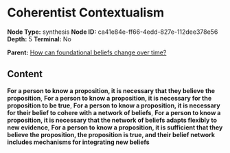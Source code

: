 # Coherentist Contextualism

**Node Type:** synthesis
**Node ID:** ca41e84e-ff66-4edd-827e-112dee378e56
**Depth:** 5
**Terminal:** No

**Parent:** [How can foundational beliefs change over time?](how-can-foundational-beliefs-change-over-time-antithesis-562e7383-7d32-485e-b1b9-e2e7dd125e8e.md)

## Content

**For a person to know a proposition, it is necessary that they believe the proposition**, **For a person to know a proposition, it is necessary for the proposition to be true**, **For a person to know a proposition, it is necessary for their belief to cohere with a network of beliefs**, **For a person to know a proposition, it is necessary that the network of beliefs adapts flexibly to new evidence**, **For a person to know a proposition, it is sufficient that they believe the proposition, the proposition is true, and their belief network includes mechanisms for integrating new beliefs**
